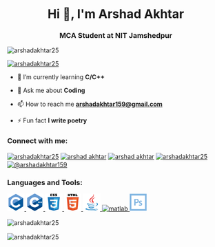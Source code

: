 <h1 align="center">Hi 👋, I'm Arshad Akhtar</h1>
<h3 align="center">MCA Student at NIT Jamshedpur</h3>

<p align="left"> <img src="https://komarev.com/ghpvc/?username=arshadakhtar25&label=Profile%20views&color=0e75b6&style=flat" alt="arshadakhtar25" /> </p>

<p align="left"> <a href="https://twitter.com/arshadakhtar25" target="blank"><img src="https://img.shields.io/twitter/follow/arshadakhtar25?logo=twitter&style=for-the-badge" alt="arshadakhtar25" /></a> </p>

- 🌱 I’m currently learning **C/C++**

- 💬 Ask me about **Coding**

- 📫 How to reach me **arshadakhtar159@gmail.com**

- ⚡ Fun fact **I write poetry**

<h3 align="left">Connect with me:</h3>
<p align="left">
<a href="https://twitter.com/arshadakhtar25" target="blank"><img align="center" src="https://raw.githubusercontent.com/rahuldkjain/github-profile-readme-generator/master/src/images/icons/Social/twitter.svg" alt="arshadakhtar25" height="30" width="40" /></a>
<a href="https://linkedin.com/in/arshad akhtar" target="blank"><img align="center" src="https://raw.githubusercontent.com/rahuldkjain/github-profile-readme-generator/master/src/images/icons/Social/linked-in-alt.svg" alt="arshad akhtar" height="30" width="40" /></a>
<a href="https://fb.com/arshad akhtar" target="blank"><img align="center" src="https://raw.githubusercontent.com/rahuldkjain/github-profile-readme-generator/master/src/images/icons/Social/facebook.svg" alt="arshad akhtar" height="30" width="40" /></a>
<a href="https://instagram.com/arshadakhtar25" target="blank"><img align="center" src="https://raw.githubusercontent.com/rahuldkjain/github-profile-readme-generator/master/src/images/icons/Social/instagram.svg" alt="arshadakhtar25" height="30" width="40" /></a>
<a href="https://www.hackerearth.com/@arshadakhtar159" target="blank"><img align="center" src="https://raw.githubusercontent.com/rahuldkjain/github-profile-readme-generator/master/src/images/icons/Social/hackerearth.svg" alt="@arshadakhtar159" height="30" width="40" /></a>
</p>

<h3 align="left">Languages and Tools:</h3>
<p align="left"> <a href="https://www.cprogramming.com/" target="_blank" rel="noreferrer"> <img src="https://raw.githubusercontent.com/devicons/devicon/master/icons/c/c-original.svg" alt="c" width="40" height="40"/> </a> <a href="https://www.w3schools.com/cpp/" target="_blank" rel="noreferrer"> <img src="https://raw.githubusercontent.com/devicons/devicon/master/icons/cplusplus/cplusplus-original.svg" alt="cplusplus" width="40" height="40"/> </a> <a href="https://www.w3schools.com/css/" target="_blank" rel="noreferrer"> <img src="https://raw.githubusercontent.com/devicons/devicon/master/icons/css3/css3-original-wordmark.svg" alt="css3" width="40" height="40"/> </a> <a href="https://www.w3.org/html/" target="_blank" rel="noreferrer"> <img src="https://raw.githubusercontent.com/devicons/devicon/master/icons/html5/html5-original-wordmark.svg" alt="html5" width="40" height="40"/> </a> <a href="https://www.java.com" target="_blank" rel="noreferrer"> <img src="https://raw.githubusercontent.com/devicons/devicon/master/icons/java/java-original.svg" alt="java" width="40" height="40"/> </a> <a href="https://www.mathworks.com/" target="_blank" rel="noreferrer"> <img src="https://upload.wikimedia.org/wikipedia/commons/2/21/Matlab_Logo.png" alt="matlab" width="40" height="40"/> </a> <a href="https://www.photoshop.com/en" target="_blank" rel="noreferrer"> <img src="https://raw.githubusercontent.com/devicons/devicon/master/icons/photoshop/photoshop-line.svg" alt="photoshop" width="40" height="40"/> </a> </p>

<p><img align="center" src="https://github-readme-stats.vercel.app/api/top-langs?username=arshadakhtar25&show_icons=true&locale=en&layout=compact" alt="arshadakhtar25" /></p>

<p><img align="center" src="https://github-readme-streak-stats.herokuapp.com/?user=arshadakhtar25&" alt="arshadakhtar25" /></p>
